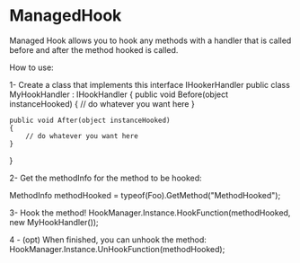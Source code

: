 # ManagedHook
Managed Hook allows you to hook any methods with a handler that is called before and after the method hooked is called.

How to use:

1- Create a class that implements this interface IHookerHandler
public class MyHookHandler : IHookHandler
{
    public void Before(object instanceHooked)
    {
        // do whatever you want here
    }
    
    public void After(object instanceHooked)
    {
        // do whatever you want here
    }
}

2- Get the methodInfo for the method to be hooked:

MethodInfo methodHooked = typeof(Foo).GetMethod("MethodHooked");

3- Hook the method!
HookManager.Instance.HookFunction(methodHooked, new MyHookHandler());

4 - (opt) When finished, you can unhook the method:
HookManager.Instance.UnHookFunction(methodHooked);

